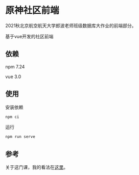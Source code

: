# 原神社区前端

2021秋北京航空航天大学郎波老师班级数据库大作业的前端部分。

基于vue开发的社区前端

## 依赖

npm 7.24

vue 3.0

## 使用

安装依赖

```bash
npm ci
```

运行

```bash
npm run serve
```

## 参考

关于这门课，我的看法在[这里](https://www.cnblogs.com/ticlab/p/15831969.html)。
